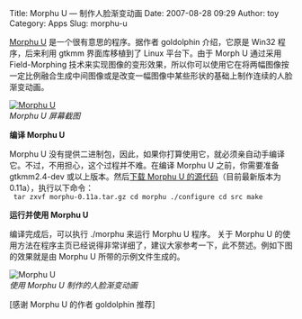 Title: Morphu U — 制作人脸渐变动画
Date: 2007-08-28 09:29
Author: toy
Category: Apps
Slug: morphu-u

[Morphu U](http://morphu.cosoft.org.cn/) 是一个很有意思的程序。据作者
goldolphin 介绍，它原是 Win32 程序，后来利用 gtkmm 界面库移植到了 Linux
平台下。由于 Morph U 通过采用 Field-Morphing
技术来实现图像的变形效果，所以你可以使用它在将两幅图像按一定比例融合生成中间图像或是改变一幅图像中某些形状的基础上制作连续的人脸渐变动画。

[![Morphu
U](http://i.linuxtoy.org/i/2007/08/morphu_s.png)](http://i.linuxtoy.org/i/2007/08/morphu.png)  
*Morphu U 屏幕截图*

**编译 Morphu U**

Morphu U
没有提供二进制包，因此，如果你打算使用它，就必须亲自动手编译它。不过，不用担心，这个过程并不难。在编译
Morphu U 之前，你需要准备 gtkmm2.4-dev 或以上版本。然后[下载 Morphu U
的源代码](http://morphu.cosoft.org.cn/miscs/morphu-0.11a.tar.gz)（目前最新版本为
0.11a），执行以下命令：  
` tar zxvf morphu-0.11a.tar.gz cd morphu ./configure cd src make`

**运行并使用 Morphu U**

编译完成后，可以执行 ./morphu 来运行 Morphu U 程序。 关于 Morphu U
的使用方法在程序主页已经说得非常详细了，建议大家参考一下，此不赘述。例如下图的效果就是由
Morphu U 所带的示例文件生成的。

![Morphu U](http://i.linuxtoy.org/i/2007/08/morphu-result.gif)  
*使用 Morphu U 制作的人脸渐变动画*

[感谢 Morphu U 的作者 goldolphin 推荐]

